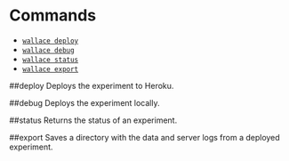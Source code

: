 
# Commands
* [`wallace deploy`](#deploy)
* [`wallace debug`](#debug)
* [`wallace status`](#status)
* [`wallace export`](#export)

##deploy
Deploys the experiment to Heroku.

##debug
Deploys the experiment locally.

##status
Returns the status of an experiment.

##export
Saves a directory with the data and server logs from a deployed experiment.